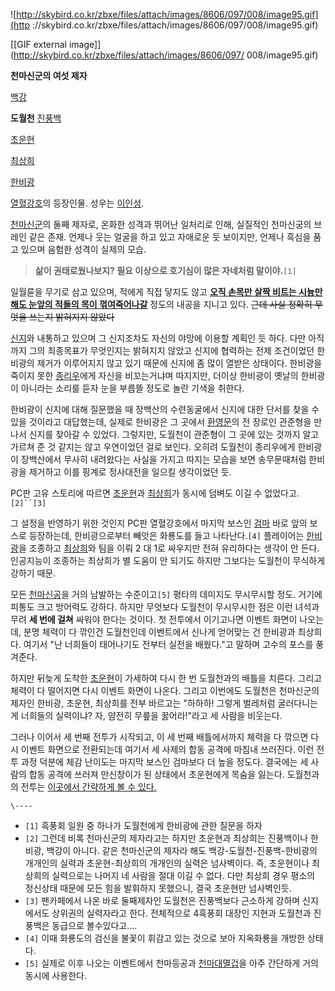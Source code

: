 ![http://skybird.co.kr/zbxe/files/attach/images/8606/097/008/image95.gif](http
://skybird.co.kr/zbxe/files/attach/images/8606/097/008/image95.gif)

[[GIF external image]](http://skybird.co.kr/zbxe/files/attach/images/8606/097/
008/image95.gif)

**천마신군의 여섯 제자**

[백강](%EB%B0%B1%EA%B0%95.md)

**도월천**
[진풍백](%EC%A7%84%ED%92%8D%EB%B0%B1.md)

[초운현](%EC%B4%88%EC%9A%B4%ED%98%84.md)

[최상희](%EC%B5%9C%EC%83%81%ED%9D%AC.md)

[한비광](%ED%95%9C%EB%B9%84%EA%B4%91.md)

  
[열혈강호](%EC%97%B4%ED%98%88%EA%B0%95%ED%98%B8.md)의 등장인물. 성우는
[이인성](%EC%9D%B4%EC%9D%B8%EC%84%B1.md).

[천마신군](%EC%B2%9C%EB%A7%88%EC%8B%A0%EA%B5%B0.md)의 둘째 제자로, 온화한 성격과 뛰어난 일처리로
인해, 실질적인 천마신궁의 브레인 같은 존재. 언제나 웃는 얼굴을 하고 있고 자애로운 듯 보이지만, 언제나 흑심을 품고 있으며 음험한 성격이
실제의 모습.

> **삶이 권태로웠나보지? 필요 이상으로 호기심이 많은 자네처럼 말이야.**`[1]`

일월륜을 무기로 삼고 있으며, 적에게 직접 닿지도 않고 **[오직 손목만 살짝 비트는 시늉만 해도 눈앞의 적들의 목이 꺾여죽어나갈](%ED%8F%AC%EC%8A%A4%20%EA%B7%B8%EB%A6%BD.md)** 정도의 내공을 지니고 있다. <del>근데
사실 정확히 무엇을 쓰는지 밝혀지지 않았다</del>

[신지](%EC%8B%A0%EC%A7%80.md)와 내통하고 있으며 그 신지조차도 자신의 야망에 이용할 계획인 듯 하다. 다만 아직까지
그의 최종목표가 무엇인지는 밝혀지지 않았고 신지에 협력하는 전제 조건이었던 한비광의 제거가 이루어지지 않고 있기 때문에 신지에 좀 많이
열받은 상태이다. 한비광을 죽이지 못한 [종리우](%EC%A2%85%EB%A6%AC%EC%9A%B0.md)에게 자신을 비꼬는거냐며
따지지만, 더이상 한비광이 옛날의 한비광이 아니라는 소리를 듣자 눈을 부릅뜰 정도로 놀란 기색을 취한다.

한비광이 신지에 대해 질문했을 때 장백산의 수련동굴에서 신지에 대한 단서를 찾을 수 있을 것이라고 대답했는데, 실제로 한비광은 그 곳에서
[환영문](%ED%99%98%EC%98%81%EB%AC%B8.md)의 전 장로인 관준형을 만나서 신지를 찾아갈 수 있었다. 그렇지만,
도월천이 관준형이 그 곳에 있는 것까지 알고 가르쳐 준 것 같지는 않고 우연이었던 걸로 보인다. 오히려 도월천이 종리우에게 한비광이
장백산에서 무사히 내려왔다는 사실을 가지고 따지는 모습을 보면 송무문때처럼 한비광을 제거하고 이를 핑계로 정사대전을 일으킬 생각이었던 듯.

PC판 고유 스토리에 따르면 [초운현](%EC%B4%88%EC%9A%B4%ED%98%84.md)과
[최상희](%EC%B5%9C%EC%83%81%ED%9D%AC.md)가 동시에 덤벼도 이길 수 없었다고.`[2]``[3]`

그 설정을 반영하기 위한 것인지 PC판 열혈강호에서 마지막 보스인 [검마](%EA%B2%80%EB%A7%88.md) 바로 앞의 보스로
등장하는데, 한비광으로부터 빼앗은 화룡도를 들고 나타난다.`[4]` 플레이어는
[한비광](%ED%95%9C%EB%B9%84%EA%B4%91.md)을 조종하고
[최상희](%EC%B5%9C%EC%83%81%ED%9D%AC.md)와 팀을 이뤄 2 대 1로 싸우지만 전혀 유리하다는 생각이 안 든다.
인공지능이 조종하는 최상희가 별 도움이 안 되기도 하지만 그보다는 도월천이 무식하게 강하기 때문.

모든 [천마신공](%EC%B2%9C%EB%A7%88%EC%8B%A0%EA%B3%B5.md)을 거의 남발하는 수준이고`[5]` 평타의
데미지도 무시무시할 정도. 거기에 피통도 크고 방어력도 강하다. 하지만 무엇보다 도월천이 무시무시한 점은 이런 녀석과 무려 **세 번에
걸쳐** 싸워야 한다는 것이다. 첫 전투에서 이기고나면 이벤트 화면이 나오는데, 분명 체력이 다 깎인건 도월천인데 이벤트에서 신나게 얻어맞는
건 한비광과 최상희다. 여기서 "난 너희들이 태어나기도 전부터 실전을 배웠다."고 말하며 고수의 포스를 풍겨준다.

하지만 뒤늦게 도착한 [초운현](%EC%B4%88%EC%9A%B4%ED%98%84.md)이 가세하여 다시 한 번 도월천과의 배틀을
치른다. 그리고 체력이 다 떨어지면 다시 이벤트 화면이 나온다. 그리고 이번에도 도월천은 천마신군의 제자인 한비광, 초운현, 최상희를 전부
바르고는 "하하하! 그렇게 벌레처럼 굴러다니는게 너희들의 실력이냐? 자, 얌전히 무릎을 꿇어라!"라고 세 사람을 비웃는다.

그러나 이어서 세 번째 전투가 시작되고, 이 세 번째 배틀에서까지 체력을 다 깎으면 다시 이벤트 화면으로 전환되는데 여기서 세 사제의 합동
공격에 마침내 쓰러진다. 이런 전투 과정 덕분에 체감 난이도는 마지막 보스인 검마보다 더 높을 정도다. 결국에는 세 사람의 합동 공격에
쓰러져 만신창이가 된 상태에서 초운현에게 목숨을 잃는다. 도월천과의 전투는 [이곳에서 간략하게 볼 수
있다.](http://www.onlifezone.com/268094)

`\----`

  * `[1]` 흑풍회 일원 중 하나가 도월천에게 한비광에 관한 질문을 하자
  * `[2]` 그런데 비록 천마신군의 제자라고는 하지만 초운현과 최상희는 진풍백이나 한비광, 백강이 아니다. 같은 천마신군의 제자라 해도 백강-도월천-진풍백-한비광의 개개인의 실력과 초운현-최상희의 개개인의 실력은 넘사벽이다. 즉, 초운현이나 최상희의 실력으로는 나머지 네 사람을 절대 이길 수 없다. 다만 최상희 경우 평소의 정신상태 때문에 모든 힘을 발휘하지 못했으니, 결국 초운현만 넘사벽인듯.
  * `[3]` 팬카페에서 나온 바로 둘째제자인 도월천은 진풍백보다 근소하게 강하며 신지에서도 상위권의 실력자라고 한다. 전체적으로 4흑풍회 대장인 지현과 도월천과 진풍백은 동급으로 볼수있다고....
  * `[4]` 이때 화룡도의 검신을 불꽃이 휘감고 있는 것으로 보아 지옥화룡을 개방한 상태다.
  * `[5]` 실제로 이후 나오는 이벤트에서 천마등공과 [천마대멸겁](%EC%B2%9C%EB%A7%88%EB%8C%80%EB%A9%B8%EA%B2%81.md)을 아주 간단하게 거의 동시에 사용한다.


